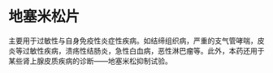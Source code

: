 # 地塞米松片

主要用于过敏性与自身免疫性炎症性疾病。如结缔组织病，严重的支气管哮喘，皮炎等过敏性疾病，溃疡性结肠炎，急性白血病，恶性淋巴瘤等。此外，本药还用于某些肾上腺皮质疾病的诊断——地塞米松抑制试验。